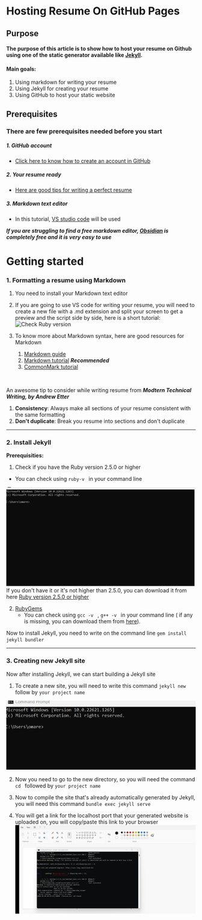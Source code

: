 # Hosting Resume On GitHub Pages


## Purpose

#### The purpose of this article is to show how to host your resume on Github using one of the static generator available like [Jekyll](https://jekyllrb.com/).


#### Main goals:
1. Using markdown for writing your resume 
2.  Using Jekyll for creating your resume
3.  Using GitHub to host your static website

## Prerequisites

### There are few prerequisites needed before you start 

##### 1.  GitHub account
   - [Click here to know how to create an account in GitHub](https://docs.github.com/en/get-started/signing-up-for-github/signing-up-for-a-new-github-account)

##### 2. Your resume ready 
   - [Here are good tips for writing a perfect resume](https://www.jobbank.gc.ca/findajob/resources/write-good-resume)

##### 3. Markdown text editor
 * In this tutorial, [VS studio code](https://code.visualstudio.com/) will be used

   
**_If you are struggling to find a free markdown editor,  [Obsidian](https://obsidian.md/) is completely free and it is very easy to use_**

# Getting started

### 1. Formatting a resume using Markdown
1. You need to install your Markdown text editor

2. If you are going to use VS code for writing your resume, you will need to create a new file with a .md extension and split your screen to get a preview and the script side by side, here is a short tutorial:
  ![Check Ruby version](create-resume.gif)

3. To know more about Markdown syntax, here are good resources for Markdown 
   1. [Markdown guide](https://www.markdownguide.org/)
   2. [Markdown tutorial](https://www.markdowntutorial.com/) **_Recommended_** 
   3. [CommonMark tutorial](https://commonmark.org/help/tutorial/) 

    &nbsp;

An awesome tip to consider while writing resume from _**Modtern Technical Writing, by Andrew Etter**_ 
1. **Consistency**: Always make all sections of your resume consistent with the same formatting
2. **Don't duplicate**: Break you resume into sections and don't duplicate

---

### 2. Install Jekyll
**Prerequisities:**
1. Check if you have the Ruby version 2.5.0 or higher
  - You can check using ```ruby-v ``` in your command line

  ![Check Ruby version](check-ruby-version.gif)
  If you don't have it or it's not higher than 2.5.0, you can download it from here [Ruby version 2.5.0 or higher](https://www.ruby-lang.org/en/downloads/)

2. [RubyGems](https://rubygems.org/pages/download)
   - You can check using ```gcc -v ``` ,  ```g++ -v ``` in your command line ( if any is missing, you can download them from [here](https://gcc.gnu.org/install/)).


Now to install Jekyll, you need to write on the command line ```gem install jekyll bundler ```


---

### 3. Creating new Jekyll site
Now after installing Jekyll, we can start building a Jekyll site

 1. To create a new site, you will need to write this command ```jekyll new ``` follow by ```your project name ```

  ![New website](building-site.gif)

  2. Now you need to go to the new directory, so you will need the command ```cd ``` followed by ```your project name ```
  3. Now to compile the site that's already automatically generated by Jekyll, you will need this command  ```bundle exec jekyll serve ```
  
  4. You will get a link for the localhost port that your generated website is uploaded on, you will copy/paste this link to your browser
    ![New website](host-server.gif)
